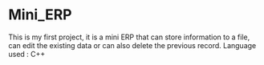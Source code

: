 # Mini_ERP
This is my first project, it is a mini ERP that can store information to a file, can edit the existing data or can also delete the previous record. Language used : C++
